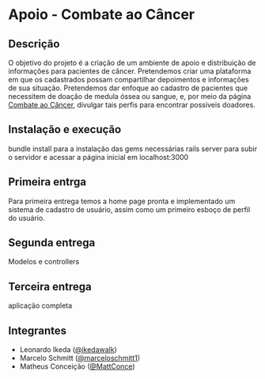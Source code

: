 # Apoio - Combate ao Câncer

## Descrição

O objetivo do projeto é a criação de um ambiente de apoio e distribuição de informações para pacientes de câncer. Pretendemos criar uma plataforma em que os cadastrados possam compartilhar depoimentos e informações de sua situação. Pretendemos dar enfoque ao cadastro de pacientes que necessitem de doação de medula óssea ou sangue, e, por meio da página [Combate ao Câncer](http://fb.com/combatecancer "Facebook - Combate ao Câncer"), divulgar tais perfis para encontrar possíveis doadores.

## Instalação e execução

bundle install para a instalação das gems necessárias
rails server para subir o servidor e acessar a página inicial em localhost:3000

## Primeira entrga
Para primeira entrega temos a home page pronta e implementado um sistema de cadastro de usuário,
assim como um primeiro esboço de perfil do usuário.

## Segunda entrega
Modelos e controllers

## Terceira entrega
aplicação completa

## Integrantes
* Leonardo Ikeda ([@ikedawalk](http://github.com/ikedawalk))
* Marcelo Schmitt ([@marceloschmitt1](http://github.com/marceloschmitt1))
* Matheus Conceição ([@MattConce](http://github.com/MattConce))

